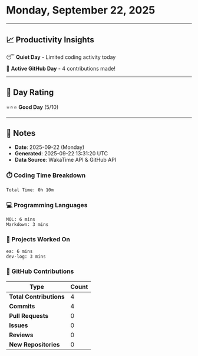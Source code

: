 # Monday, September 22, 2025

---

## 📈 Productivity Insights

😴 **Quiet Day** - Limited coding activity today

🚀 **Active GitHub Day** - 4 contributions made!

---

## 🎯 Day Rating

⭐⭐⭐ **Good Day** (5/10)

---

## 📝 Notes

- **Date**: 2025-09-22 (Monday)
- **Generated**: 2025-09-22 13:31:20 UTC
- **Data Source**: WakaTime API & GitHub API


### ⏱️ Coding Time Breakdown

```
Total Time: 0h 10m
```

### 💻 Programming Languages

```
MQL: 6 mins
Markdown: 3 mins
```

### 📂 Projects Worked On

```
ea: 6 mins
dev-log: 3 mins

```


### 🐙 GitHub Contributions

| Type | Count |
|------|-------|
| **Total Contributions** | 4 |
| **Commits** | 4 |
| **Pull Requests** | 0 |
| **Issues** | 0 |
| **Reviews** | 0 |
| **New Repositories** | 0 |

